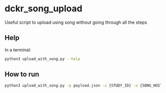 # dckr_song_upload
Useful script to upload using song without going through all the steps

## Help
In a terminal:
```bash
python3 upload_with_song.py --help
```

## How to run
```bash
python3 upload_with_song.py -p payload.json -s {STUDY_ID} -u {SONG_HOST} -o manifest.txt -j manifest.json
```
